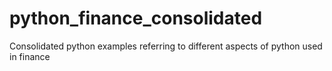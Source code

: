 # python_finance_consolidated
Consolidated python examples referring to different aspects of python used in finance
